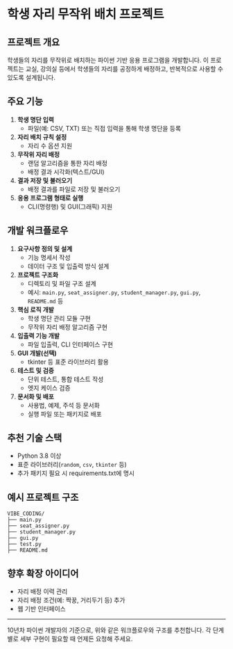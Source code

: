 # 학생 자리 무작위 배치 프로젝트

## 프로젝트 개요
학생들의 자리를 무작위로 배치하는 파이썬 기반 응용 프로그램을 개발합니다. 이 프로젝트는 교실, 강의실 등에서 학생들의 자리를 공정하게 배정하고, 반복적으로 사용할 수 있도록 설계됩니다.

## 주요 기능
1. **학생 명단 입력**
    - 파일(예: CSV, TXT) 또는 직접 입력을 통해 학생 명단을 등록
2. **자리 배치 규칙 설정**
    - 자리 수 옵션 지원
3. **무작위 자리 배정**
    - 랜덤 알고리즘을 통한 자리 배정
    - 배정 결과 시각화(텍스트/GUI)
4. **결과 저장 및 불러오기**
    - 배정 결과를 파일로 저장 및 불러오기
5. **응용 프로그램 형태로 실행**
    - CLI(명령행) 및 GUI(그래픽) 지원

## 개발 워크플로우
1. **요구사항 정의 및 설계**
    - 기능 명세서 작성
    - 데이터 구조 및 입출력 방식 설계
2. **프로젝트 구조화**
    - 디렉토리 및 파일 구조 설계
    - 예시: `main.py`, `seat_assigner.py`, `student_manager.py`, `gui.py`, `README.md` 등
3. **핵심 로직 개발**
    - 학생 명단 관리 모듈 구현
    - 무작위 자리 배정 알고리즘 구현
4. **입출력 기능 개발**
    - 파일 입출력, CLI 인터페이스 구현
5. **GUI 개발(선택)**
    - tkinter 등 표준 라이브러리 활용
6. **테스트 및 검증**
    - 단위 테스트, 통합 테스트 작성
    - 엣지 케이스 검증
7. **문서화 및 배포**
    - 사용법, 예제, 주석 등 문서화
    - 실행 파일 또는 패키지로 배포

## 추천 기술 스택
- Python 3.8 이상
- 표준 라이브러리(`random`, `csv`, `tkinter` 등)
- 추가 패키지 필요 시 requirements.txt에 명시

## 예시 프로젝트 구조
```
VIBE_CODING/
├── main.py
├── seat_assigner.py
├── student_manager.py
├── gui.py
├── test.py
├── README.md
```

## 향후 확장 아이디어
- 자리 배정 이력 관리
- 자리 배정 조건(예: 짝꿍, 거리두기 등) 추가
- 웹 기반 인터페이스

---

10년차 파이썬 개발자의 기준으로, 위와 같은 워크플로우와 구조를 추천합니다. 각 단계별로 세부 구현이 필요할 때 언제든 요청해 주세요.
